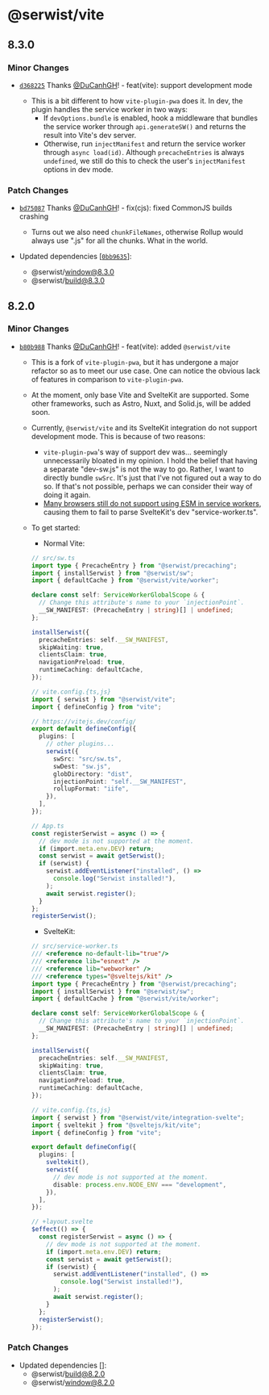 # @serwist/vite

## 8.3.0

### Minor Changes

- [`d368225`](https://github.com/serwist/serwist/commit/d368225e7b0aea842b6f7b8ea71ebe93b2516179) Thanks [@DuCanhGH](https://github.com/DuCanhGH)! - feat(vite): support development mode

  - This is a bit different to how `vite-plugin-pwa` does it. In dev, the plugin handles the service worker in two ways:
    - If `devOptions.bundle` is enabled, hook a middleware that bundles the service worker through `api.generateSW()` and returns the result into Vite's dev server.
    - Otherwise, run `injectManifest` and return the service worker through `async load(id)`. Although `precacheEntries` is always `undefined`, we still do this to check the user's `injectManifest` options in dev mode.

### Patch Changes

- [`bd75087`](https://github.com/serwist/serwist/commit/bd7508722a50bc2191d24a1e6e55a835060ba350) Thanks [@DuCanhGH](https://github.com/DuCanhGH)! - fix(cjs): fixed CommonJS builds crashing

  - Turns out we also need `chunkFileNames`, otherwise Rollup would always use ".js" for all the chunks. What in the world.

- Updated dependencies [[`0bb9635`](https://github.com/serwist/serwist/commit/0bb96358f7574b80fac060b0d8208528f8d92ff8)]:
  - @serwist/window@8.3.0
  - @serwist/build@8.3.0

## 8.2.0

### Minor Changes

- [`b80b988`](https://github.com/serwist/serwist/commit/b80b988ca0b248131776b3e4b0e313715961c444) Thanks [@DuCanhGH](https://github.com/DuCanhGH)! - feat(vite): added `@serwist/vite`

  - This is a fork of `vite-plugin-pwa`, but it has undergone a major refactor so as to meet our use case. One can notice the obvious lack of features in comparison to `vite-plugin-pwa`.
  - At the moment, only base Vite and SvelteKit are supported. Some other frameworks, such as Astro, Nuxt, and Solid.js, will be added soon.
  - Currently, `@serwist/vite` and its SvelteKit integration do not support development mode. This is because of two reasons:
    - `vite-plugin-pwa`'s way of support dev was... seemingly unnecessarily bloated in my opinion. I hold the belief that having a separate "dev-sw.js" is not the way to go. Rather, I want to directly bundle `swSrc`. It's just that I've not figured out a way to do so. If that's not possible, perhaps we can consider their way of doing it again.
    - [Many browsers still do not support using ESM in service workers](https://caniuse.com/mdn-api_serviceworker_ecmascript_modules), causing them to fail to parse SvelteKit's dev "service-worker.ts".
  - To get started:

    - Normal Vite:

    ```ts
    // src/sw.ts
    import type { PrecacheEntry } from "@serwist/precaching";
    import { installSerwist } from "@serwist/sw";
    import { defaultCache } from "@serwist/vite/worker";

    declare const self: ServiceWorkerGlobalScope & {
      // Change this attribute's name to your `injectionPoint`.
      __SW_MANIFEST: (PrecacheEntry | string)[] | undefined;
    };

    installSerwist({
      precacheEntries: self.__SW_MANIFEST,
      skipWaiting: true,
      clientsClaim: true,
      navigationPreload: true,
      runtimeCaching: defaultCache,
    });

    // vite.config.{ts,js}
    import { serwist } from "@serwist/vite";
    import { defineConfig } from "vite";

    // https://vitejs.dev/config/
    export default defineConfig({
      plugins: [
        // other plugins...
        serwist({
          swSrc: "src/sw.ts",
          swDest: "sw.js",
          globDirectory: "dist",
          injectionPoint: "self.__SW_MANIFEST",
          rollupFormat: "iife",
        }),
      ],
    });

    // App.ts
    const registerSerwist = async () => {
      // dev mode is not supported at the moment.
      if (import.meta.env.DEV) return;
      const serwist = await getSerwist();
      if (serwist) {
        serwist.addEventListener("installed", () =>
          console.log("Serwist installed!"),
        );
        await serwist.register();
      }
    };
    registerSerwist();
    ```

    - SvelteKit:

    ```ts
    // src/service-worker.ts
    /// <reference no-default-lib="true"/>
    /// <reference lib="esnext" />
    /// <reference lib="webworker" />
    /// <reference types="@sveltejs/kit" />
    import type { PrecacheEntry } from "@serwist/precaching";
    import { installSerwist } from "@serwist/sw";
    import { defaultCache } from "@serwist/vite/worker";

    declare const self: ServiceWorkerGlobalScope & {
      // Change this attribute's name to your `injectionPoint`.
      __SW_MANIFEST: (PrecacheEntry | string)[] | undefined;
    };

    installSerwist({
      precacheEntries: self.__SW_MANIFEST,
      skipWaiting: true,
      clientsClaim: true,
      navigationPreload: true,
      runtimeCaching: defaultCache,
    });

    // vite.config.{ts,js}
    import { serwist } from "@serwist/vite/integration-svelte";
    import { sveltekit } from "@sveltejs/kit/vite";
    import { defineConfig } from "vite";

    export default defineConfig({
      plugins: [
        sveltekit(),
        serwist({
          // dev mode is not supported at the moment.
          disable: process.env.NODE_ENV === "development",
        }),
      ],
    });

    // +layout.svelte
    $effect(() => {
      const registerSerwist = async () => {
        // dev mode is not supported at the moment.
        if (import.meta.env.DEV) return;
        const serwist = await getSerwist();
        if (serwist) {
          serwist.addEventListener("installed", () =>
            console.log("Serwist installed!"),
          );
          await serwist.register();
        }
      };
      registerSerwist();
    });
    ```

### Patch Changes

- Updated dependencies []:
  - @serwist/build@8.2.0
  - @serwist/window@8.2.0
